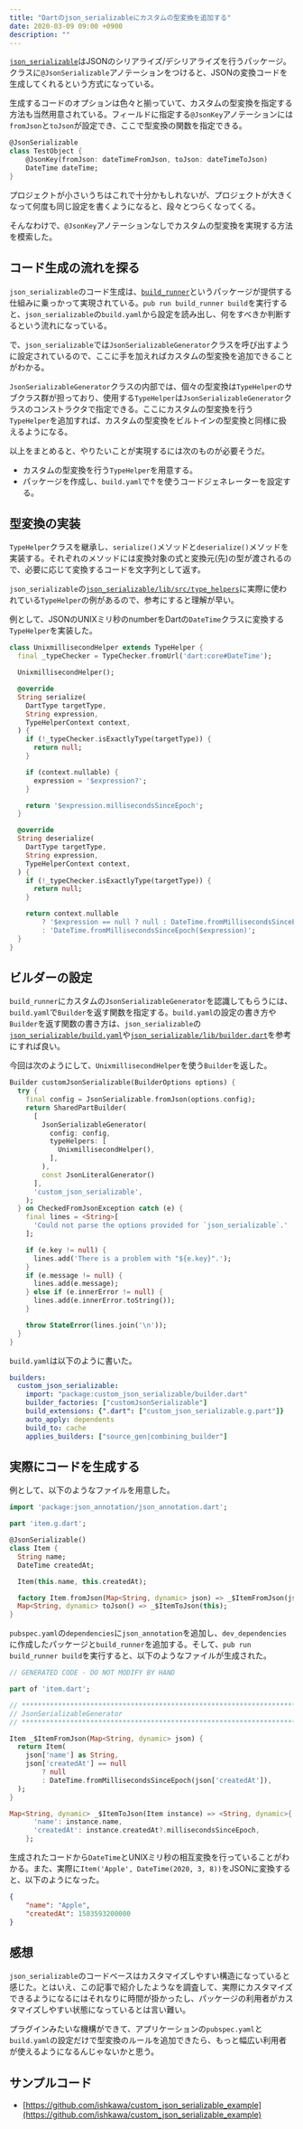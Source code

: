 ```yaml
---
title: "Dartのjson_serializableにカスタムの型変換を追加する"
date: 2020-03-09 09:00 +0900
description: ""
---
```



[`json_serializable`](https://github.com/dart-lang/json_serializable)はJSONのシリアライズ/デシリアライズを行うパッケージ。
クラスに`@JsonSerializable`アノテーションをつけると、JSONの変換コードを生成してくれるという方式になっている。

生成するコードのオプションは色々と揃っていて、カスタムの型変換を指定する方法も当然用意されている。フィールドに指定する`@JsonKey`アノテーションには`fromJson`と`toJson`が設定でき、ここで型変換の関数を指定できる。

```dart
@JsonSerializable
class TestObject {
    @JsonKey(fromJson: dateTimeFromJson, toJson: dateTimeToJson)
    DateTime dateTime;
}
```

プロジェクトが小さいうちはこれで十分かもしれないが、プロジェクトが大きくなって何度も同じ設定を書くようになると、段々とつらくなってくる。

そんなわけで、`@JsonKey`アノテーションなしでカスタムの型変換を実現する方法を模索した。

## コード生成の流れを探る

`json_serializable`のコード生成は、[`build_runner`](https://github.com/dart-lang/build/tree/master/build_runner)というパッケージが提供する仕組みに乗っかって実現されている。`pub run build_runner build`を実行すると、`json_serializable`の`build.yaml`から設定を読み出し、何をすべきか判断するという流れになっている。

で、`json_serializable`では`JsonSerializableGenerator`クラスを呼び出すように設定されているので、ここに手を加えればカスタムの型変換を追加できることがわかる。

`JsonSerializableGenerator`クラスの内部では、個々の型変換は`TypeHelper`のサブクラス群が担っており、使用する`TypeHelper`は`JsonSerializableGenerator`クラスのコンストラクタで指定できる。ここにカスタムの型変換を行う`TypeHelper`を追加すれば、カスタムの型変換をビルトインの型変換と同様に扱えるようになる。

以上をまとめると、やりたいことが実現するには次のものが必要そうだ。

* カスタムの型変換を行う`TypeHelper`を用意する。
* パッケージを作成し、`build.yaml`で↑を使うコードジェネレーターを設定する。

## 型変換の実装

`TypeHelper`クラスを継承し、`serialize()`メソッドと`deserialize()`メソッドを実装する。それぞれのメソッドには変換対象の式と変換元(先)の型が渡されるので、必要に応じて変換するコードを文字列として返す。

`json_serializable`の[`json_serializable/lib/src/type_helpers`](https://github.com/dart-lang/json_serializable/tree/4e89afeb60530fe8c9e309e9325a75ab6d3ab523/json_serializable/lib/src/type_helpers)に実際に使われている`TypeHelper`の例があるので、参考にすると理解が早い。

例として、JSONのUNIXミリ秒のnumberをDartの`DateTime`クラスに変換する`TypeHelper`を実装した。

```dart
class UnixmillisecondHelper extends TypeHelper {
  final _typeChecker = TypeChecker.fromUrl('dart:core#DateTime');

  UnixmillisecondHelper();

  @override
  String serialize(
    DartType targetType,
    String expression,
    TypeHelperContext context,
  ) {
    if (!_typeChecker.isExactlyType(targetType)) {
      return null;
    }

    if (context.nullable) {
      expression = '$expression?';
    }

    return '$expression.millisecondsSinceEpoch';
  }

  @override
  String deserialize(
    DartType targetType,
    String expression,
    TypeHelperContext context,
  ) {
    if (!_typeChecker.isExactlyType(targetType)) {
      return null;
    }

    return context.nullable
        ? '$expression == null ? null : DateTime.fromMillisecondsSinceEpoch($expression)'
        : 'DateTime.fromMillisecondsSinceEpoch($expression)';
  }
}
```

## ビルダーの設定

`build_runner`にカスタムの`JsonSerializableGenerator`を認識してもらうには、`build.yaml`で`Builder`を返す関数を指定する。`build.yaml`の設定の書き方や`Builder`を返す関数の書き方は、`json_serializable`の[`json_serializable/build.yaml`](https://github.com/dart-lang/json_serializable/blob/4e89afeb60530fe8c9e309e9325a75ab6d3ab523/json_serializable/build.yaml)や[`json_serializable/lib/builder.dart`](https://github.com/dart-lang/json_serializable/blob/4e89afeb60530fe8c9e309e9325a75ab6d3ab523/json_serializable/lib/builder.dart)を参考にすれば良い。

今回は次のようにして、`UnixmillisecondHelper`を使う`Builder`を返した。

```dart
Builder customJsonSerializable(BuilderOptions options) {
  try {
    final config = JsonSerializable.fromJson(options.config);
    return SharedPartBuilder(
      [
        JsonSerializableGenerator(
          config: config,
          typeHelpers: [
            UnixmillisecondHelper(),
          ],
        ),
        const JsonLiteralGenerator()
      ],
      'custom_json_serializable',
    );
  } on CheckedFromJsonException catch (e) {
    final lines = <String>[
      'Could not parse the options provided for `json_serializable`.'
    ];

    if (e.key != null) {
      lines.add('There is a problem with "${e.key}".');
    }
    if (e.message != null) {
      lines.add(e.message);
    } else if (e.innerError != null) {
      lines.add(e.innerError.toString());
    }

    throw StateError(lines.join('\n'));
  }
}
```

`build.yaml`は以下のように書いた。

```yaml
builders:
  custom_json_serializable:
    import: "package:custom_json_serializable/builder.dart"
    builder_factories: ["customJsonSerializable"]
    build_extensions: {".dart": ["custom_json_serializable.g.part"]}
    auto_apply: dependents
    build_to: cache
    applies_builders: ["source_gen|combining_builder"]
```

## 実際にコードを生成する

例として、以下のようなファイルを用意した。

```dart
import 'package:json_annotation/json_annotation.dart';

part 'item.g.dart';

@JsonSerializable()
class Item {
  String name;
  DateTime createdAt;

  Item(this.name, this.createdAt);

  factory Item.fromJson(Map<String, dynamic> json) => _$ItemFromJson(json);
  Map<String, dynamic> toJson() => _$ItemToJson(this);
}
```

`pubspec.yaml`の`dependencies`に`json_annotation`を追加し、`dev_dependencies`に作成したパッケージと`build_runner`を追加する。そして、`pub run build_runner build`を実行すると、以下のようなファイルが生成された。

```dart
// GENERATED CODE - DO NOT MODIFY BY HAND

part of 'item.dart';

// **************************************************************************
// JsonSerializableGenerator
// **************************************************************************

Item _$ItemFromJson(Map<String, dynamic> json) {
  return Item(
    json['name'] as String,
    json['createdAt'] == null
        ? null
        : DateTime.fromMillisecondsSinceEpoch(json['createdAt']),
  );
}

Map<String, dynamic> _$ItemToJson(Item instance) => <String, dynamic>{
      'name': instance.name,
      'createdAt': instance.createdAt?.millisecondsSinceEpoch,
    };
```

生成されたコードから`DateTime`とUNIXミリ秒の相互変換を行っていることがわかる。また、実際に`Item('Apple', DateTime(2020, 3, 8))`をJSONに変換すると、以下のようになった。

```json
{
    "name": "Apple",
    "createdAt": 1583593200000
}
```

## 感想

`json_serializable`のコードベースはカスタマイズしやすい構造になっていると感じた。とはいえ、この記事で紹介したようなを調査して、実際にカスタマイズできるようになるにはそれなりに時間が掛かったし、パッケージの利用者がカスタマイズしやすい状態になっているとは言い難い。

プラグインみたいな機構ができて、アプリケーションの`pubspec.yaml`と`build.yaml`の設定だけで型変換のルールを追加できたら、もっと幅広い利用者が使えるようになるんじゃないかと思う。


## サンプルコード

* [https://github.com/ishkawa/custom_json_serializable_example](https://github.com/ishkawa/custom_json_serializable_example)

